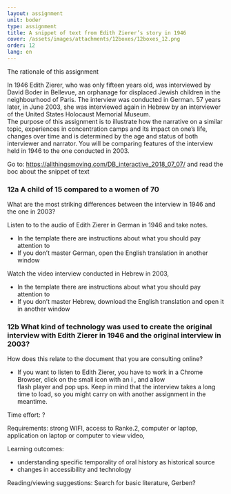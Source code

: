 ```yaml
---
layout: assignment
unit: boder
type: assignment
title: A snippet of text from Edith Zierer’s story in 1946  
cover: /assets/images/attachments/12boxes/12boxes_12.png
order: 12
lang: en
---
```


The rationale of this assignment  

In 1946 Edith Zierer, who was only fifteen years old, was
interviewed by David Boder in Bellevue, an orphanage for
displaced  Jewish children in the neighbourhood of Paris. The
interview was conducted in German. 57 years later, in June
2003, she was interviewed  again in Hebrew by an interviewer
of the United States Holocaust Memorial Museum.  
The purpose of this assignment is to illustrate  how  the
narrative on a similar topic, experiences in concentration
camps and its impact on one’s life, changes over time and is
determined by the age and status of both interviewer and
narrator. You will be comparing features of the interview held
in 1946 to the one conducted in 2003. 

<!-- more -->

<!-- briefing-student -->

Go to: 
https://allthingsmoving.com/DB_interactive_2018_07_07/ and read the boc about the snippet of text 



### 12a  A child of 15 compared to a women of 70

What are the most striking differences between the interview in 1946 and the one in 2003? 

Listen to to the audio of Edith Zierer in German in 1946 and take
notes. 

* In the template there are instructions about what you should pay
   attention to 
* If you don’t master German, open the English translation in another 
    window 

Watch the video interview conducted in Hebrew in 2003,

* In the template there are instructions about what you should pay 
   attention to 
* If you don’t master Hebrew, download the English translation and 
   open it in  another window 

### 12b What kind of technology was used to create  the original interview with Edith Zierer in 1946 and the original interview in 2003?
How does this relate to the document that you are consulting online? 


 *  If you want to listen to Edith Zierer, you have to work in a
 Chrome  Browser, click on the small icon with an i , and allow  
 flash player and pop ups. Keep in mind that the interview takes
 a long time to load, so you might carry on with another 
 assignment in the meantime. 

              

<!-- briefing-teacher -->

Time effort: ?

Requirements:  strong WIFI, access to Ranke.2, computer or
laptop, application on laptop or computer to view video, 

Learning outcomes: 
- understanding  specific temporality  of oral history as historical source
- changes in accessibility and technology 

Reading/viewing  suggestions:
Search for basic literature, Gerben? 




